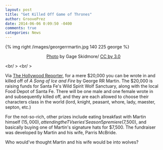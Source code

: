 ```yaml
---
layout: post
title: "Get Killed Off Game of Thrones"
author: GroovePrez
date: 2014-06-06 0:09:50 -0400
comments: true
categories: News
---
```



{% img right /images/georgerrmartin.jpg 140 225 george %}

<!--more-->

<div style="text-align:center" markdown="1">
<a href=”http://commons.wikimedia.org/wiki/File:George_R.R._Martin_by_Gage_Skidmore.jpg”>Photo</a>  by Gage Skidmore/ <a href=”http://creativecommons.org/licenses/by-sa/3.0/deed.en”>CC by 3.0 </a>
</div>

<br/ >
<br/ > 

Via [The Hollywood Reporter](http://www.hollywoodreporter.com/news/george-rr-martin-contest-winner-709769), for a mere $20,000 you can be wrote in and killed off of *A Song of Ice and Fire* by George RR Martin.  The $20,000 is raising funds for Santa Fe's Wild Spirit Wolf Sanctuary, along with the local Food Depot of Santa Fe.  There will be one male and one female wrote in and subsequently killed off, and they are each allowed to choose their characters class in the world (lord, knight, peasant, whore, lady, maester, septon, etc.)

For the not-so-rich, other prizes include eating breakfast with Martin himself ($15,000), attending the TV series' Season 5 premiere ($7,500), and basically buying one of Martin's signature hats for $7,500.  The fundraiser was developed by Martin and his wife, Parris McBride.

Who would've thought Martin and his wife would be into wolves?

